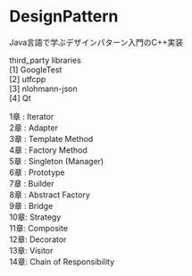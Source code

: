 # DesignPattern
Java言語で学ぶデザインパターン入門のC++実装</br>

third_party libraries</br>
[1] GoogleTest</br>
[2] utfcpp</br>
[3] nlohmann-json</br>
[4] Qt</br>

1章 : Iterator</br>
2章 : Adapter</br>
3章 : Template Method</br>
4章 : Factory Method</br>
5章 : Singleton (Manager)</br>
6章 : Prototype</br>
7章 : Builder</br>
8章 : Abstract Factory</br>
9章 : Bridge</br>
10章: Strategy</br>
11章: Composite</br>
12章: Decorator</br>
13章: Visitor</br>
14章: Chain of Responsibility</br>

